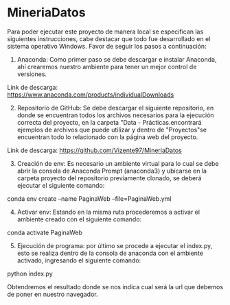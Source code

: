# MineriaDatos

Para poder ejecutar este proyecto de manera local se especifican las siguientes instrucciones, cabe destacar que todo fue desarrollado en el sistema operativo Windows.
Favor de seguir los pasos a continuación:

1. Anaconda: Como primer paso se debe descargar e instalar Anaconda, ahí
crearemos nuestro ambiente para tener un mejor control de versiones.

Link de descarga: https://www.anaconda.com/products/individualDownloads

2. Repositorio de GitHub: Se debe descargar el siguiente repositorio, en donde se encuentran todos los archivos necesarios para la ejecución correcta del
proyecto, en la carpeta "Data - Prácticas.encontrará ejemplos de archivos que
puede utilizar y dentro de "Proyectos"se encuentran todo lo relacionado con la
página web del proyecto.

Link de descarga: https://github.com/Vizente97/MineriaDatos

3. Creación de env: Es necesario un ambiente virtual para lo cual se debe abrir
la consola de Anaconda Prompt (anaconda3) y ubicarse en la carpeta proyecto
del repositorio previamente clonado, se deberá ejecutar el siguiente comando:

conda env create –name PaginaWeb –file=PaginaWeb.yml

4. Activar env: Estando en la misma ruta procederemos a activar el ambiente
creado con el siguiente comando:

conda activate PaginaWeb

5. Ejecución de programa: por último se procede a ejecutar el index.py, esto se
realiza dentro de la consola de anaconda con el ambiente activado, ingresando
el siguiente comando:

python index.py

Obtendremos el resultado donde se nos indica cual será la url que
debemos de poner en nuestro navegador.
